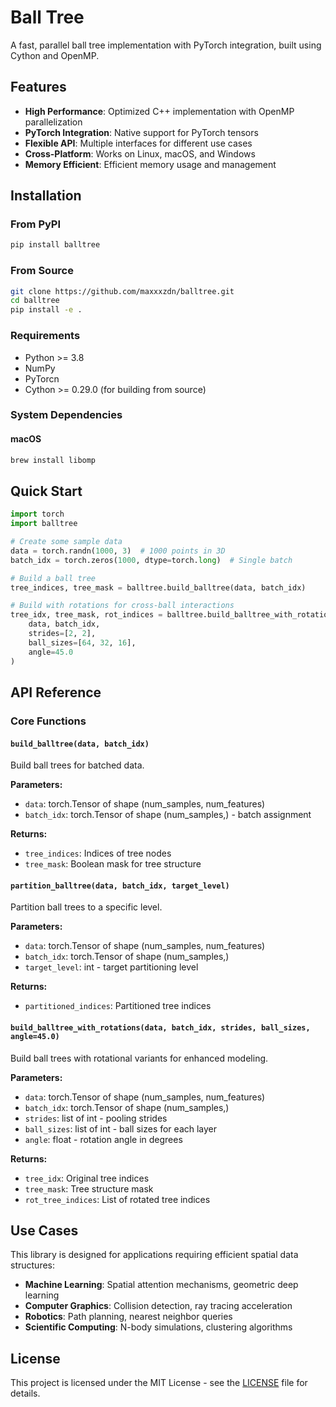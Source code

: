 # Ball Tree

A fast, parallel ball tree implementation with PyTorch integration, built using Cython and OpenMP.

## Features

- **High Performance**: Optimized C++ implementation with OpenMP parallelization
- **PyTorch Integration**: Native support for PyTorch tensors
- **Flexible API**: Multiple interfaces for different use cases
- **Cross-Platform**: Works on Linux, macOS, and Windows
- **Memory Efficient**: Efficient memory usage and management

## Installation

### From PyPI

```bash
pip install balltree
```

### From Source

```bash
git clone https://github.com/maxxxzdn/balltree.git
cd balltree
pip install -e .
```

### Requirements

- Python >= 3.8
- NumPy
- PyTorcn
- Cython >= 0.29.0 (for building from source)

### System Dependencies

#### macOS
```bash
brew install libomp
```

## Quick Start

```python
import torch
import balltree

# Create some sample data
data = torch.randn(1000, 3)  # 1000 points in 3D
batch_idx = torch.zeros(1000, dtype=torch.long)  # Single batch

# Build a ball tree
tree_indices, tree_mask = balltree.build_balltree(data, batch_idx)

# Build with rotations for cross-ball interactions
tree_idx, tree_mask, rot_indices = balltree.build_balltree_with_rotations(
    data, batch_idx, 
    strides=[2, 2], 
    ball_sizes=[64, 32, 16],
    angle=45.0
)
```

## API Reference

### Core Functions

#### `build_balltree(data, batch_idx)`
Build ball trees for batched data.

**Parameters:**
- `data`: torch.Tensor of shape (num_samples, num_features)
- `batch_idx`: torch.Tensor of shape (num_samples,) - batch assignment

**Returns:**
- `tree_indices`: Indices of tree nodes
- `tree_mask`: Boolean mask for tree structure

#### `partition_balltree(data, batch_idx, target_level)`
Partition ball trees to a specific level.

**Parameters:**
- `data`: torch.Tensor of shape (num_samples, num_features)  
- `batch_idx`: torch.Tensor of shape (num_samples,)
- `target_level`: int - target partitioning level

**Returns:**
- `partitioned_indices`: Partitioned tree indices

#### `build_balltree_with_rotations(data, batch_idx, strides, ball_sizes, angle=45.0)`
Build ball trees with rotational variants for enhanced modeling.

**Parameters:**
- `data`: torch.Tensor of shape (num_samples, num_features)
- `batch_idx`: torch.Tensor of shape (num_samples,)  
- `strides`: list of int - pooling strides
- `ball_sizes`: list of int - ball sizes for each layer
- `angle`: float - rotation angle in degrees

**Returns:**
- `tree_idx`: Original tree indices
- `tree_mask`: Tree structure mask
- `rot_tree_indices`: List of rotated tree indices

## Use Cases

This library is designed for applications requiring efficient spatial data structures:

- **Machine Learning**: Spatial attention mechanisms, geometric deep learning
- **Computer Graphics**: Collision detection, ray tracing acceleration
- **Robotics**: Path planning, nearest neighbor queries
- **Scientific Computing**: N-body simulations, clustering algorithms

## License

This project is licensed under the MIT License - see the [LICENSE](LICENSE) file for details.